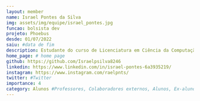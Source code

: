 ```yaml
---
layout: member
name: Israel Pontes da Silva
img: assets/img/equipe/israel_pontes.jpg
funcao: bolsista dev
projeto: Phoebus 
desde: 01/07/2022
saiu: #data de fim
description: Estudante do curso de Licenciatura em Ciência da Computação na Universidade Federal da Paraíba (UFPB) - Campus IV, em Rio Tinto-PB, Tenho experiências com desenvolvimento de software, onde aprendi a projetar e implementar soluções eficientes para diversos contextos. Tenho habilidades em linguagens de programação como Java, JavaScript e TypeScript, e já trabalhei com tecnologias como Spring Boot, Angular, React e Wordpress, atualmente estudando nodeJS. Além disso, possuo conhecimentos em Banco de Dados MySQL, PostgreSQL, MongoDB, entre outros.
home_page: # home page
github: https://github.com/Israelpsilva8246
linkedin: https://www.linkedin.com/in/israel-pontes-6a3935219/
instagram: https://www.instagram.com/raelpnts/
twitter: #Twitter
importance: 4
category: Alunos #Professores, Colaboradores externos, Alunos, Ex-alunos
---
```


